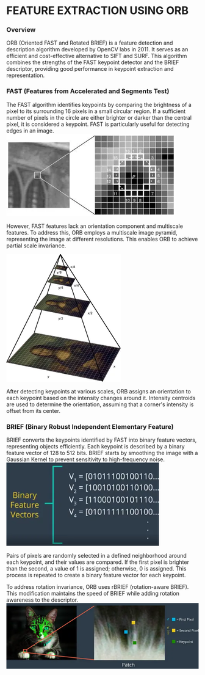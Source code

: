 # FEATURE EXTRACTION USING ORB

### Overview
ORB (Oriented FAST and Rotated BRIEF) is a feature detection and description algorithm developed by OpenCV labs in 2011. It serves as an efficient and cost-effective alternative to SIFT and SURF. This algorithm combines the strengths of the FAST keypoint detector and the BRIEF descriptor, providing good performance in keypoint extraction and representation.

### FAST (Features from Accelerated and Segments Test)
The FAST algorithm identifies keypoints by comparing the brightness of a pixel to its surrounding 16 pixels in a small circular region. If a sufficient number of pixels in the circle are either brighter or darker than the central pixel, it is considered a keypoint. FAST is particularly useful for detecting edges in an image.
![Alt Text](./fast.png)

However, FAST features lack an orientation component and multiscale features. To address this, ORB employs a multiscale image pyramid, representing the image at different resolutions. This enables ORB to achieve partial scale invariance.

![Alt Text](./pyramid.png)

After detecting keypoints at various scales, ORB assigns an orientation to each keypoint based on the intensity changes around it. Intensity centroids are used to determine the orientation, assuming that a corner's intensity is offset from its center.

### BRIEF (Binary Robust Independent Elementary Feature)
BRIEF converts the keypoints identified by FAST into binary feature vectors, representing objects efficiently. Each keypoint is described by a binary feature vector of 128 to 512 bits. BRIEF starts by smoothing the image with a Gaussian Kernel to prevent sensitivity to high-frequency noise.
![Alt Text](./BRIEF.png)


Pairs of pixels are randomly selected in a defined neighborhood around each keypoint, and their values are compared. If the first pixel is brighter than the second, a value of 1 is assigned; otherwise, 0 is assigned. This process is repeated to create a binary feature vector for each keypoint.

To address rotation invariance, ORB uses rBRIEF (rotation-aware BRIEF). This modification maintains the speed of BRIEF while adding rotation awareness to the descriptor.
![Alt Text](./BRIEF_KEYPOINTS.png)
